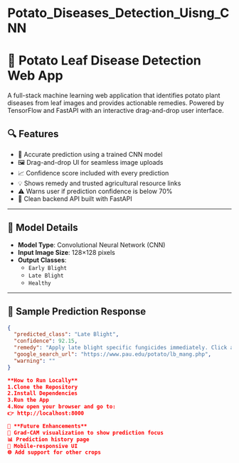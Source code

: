 # Potato_Diseases_Detection_Uisng_CNN
# 🍃 Potato Leaf Disease Detection Web App

A full-stack machine learning web application that identifies potato plant diseases from leaf images and provides actionable remedies. Powered by TensorFlow and FastAPI with an interactive drag-and-drop user interface.

## 🔍 Features

- 🎯 Accurate prediction using a trained CNN model
- 🖼️ Drag-and-drop UI for seamless image uploads
- 📈 Confidence score included with every prediction
- 💡 Shows remedy and trusted agricultural resource links
- ⚠️ Warns user if prediction confidence is below 70%
- 🔐 Clean backend API built with FastAPI

---

## 🧠 Model Details

- **Model Type**: Convolutional Neural Network (CNN)
- **Input Image Size**: 128×128 pixels
- **Output Classes**:
  - `Early Blight`
  - `Late Blight`
  - `Healthy`

---

## 🧪 Sample Prediction Response

```json
{
  "predicted_class": "Late Blight",
  "confidence": 92.15,
  "remedy": "Apply late blight specific fungicides immediately. Click at Learn More",
  "google_search_url": "https://www.pau.edu/potato/lb_mang.php",
  "warning": ""
}

**How to Run Locally**
1.Clone the Repository
2.Install Dependencies
3.Run the App
4.Now open your browser and go to:
👉 http://localhost:8000

📌 **Future Enhancements**
🧠 Grad-CAM visualization to show prediction focus
📊 Prediction history page
📱 Mobile-responsive UI
🌐 Add support for other crops

